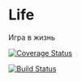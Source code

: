 # Life
Игра в жизнь

[![Coverage Status](https://coveralls.io/repos/github/Korolevskiy/Life/badge.svg?branch=master)](https://coveralls.io/github/Korolevskiy/Life?branch=master)

[![Build 
Status](https://travis-ci.org/Korolevskiy/Life.svg?branch=master)](https://travis-ci.org/Korolevskiy/Life)
